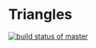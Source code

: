 # Triangles
[![build status of master](https://travis-ci.org/charan-581/Triangles.svg?branch=master)](https://travis-ci.org/charan-581/Triangles)

